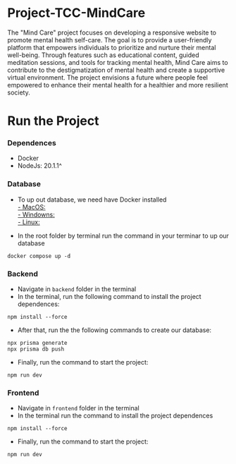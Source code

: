# Project-TCC-MindCare

The "Mind Care" project focuses on developing a responsive website to promote mental health self-care. The goal is to provide a user-friendly platform that empowers individuals to prioritize and nurture their mental well-being. Through features such as educational content, guided meditation sessions, and tools for tracking mental health, Mind Care aims to contribute to the destigmatization of mental health and create a supportive virtual environment. The project envisions a future where people feel empowered to enhance their mental health for a healthier and more resilient society.

# Run the Project

### Dependences
- Docker
- NodeJs: 20.1.1^

### Database
* To up out database, we need have Docker installed <br />
<a href="https://docs.docker.com/desktop/install/mac-install/" target="_blank">- MacOS:</a> <br />
<a href="https://docs.docker.com/desktop/install/windows-install/" target="_blank">- Windowns:</a> <br />
<a href="https://docs.docker.com/desktop/install/linux-install/" target="_blank">- Linux:</a> <br />

* In the root folder by terminal run the command in your terminar to up our database
```
docker compose up -d
```

### Backend
* Navigate in `backend` folder in the terminal
* In the terminal, run the following command to install the project dependences:
```
npm install --force
```
* After that, run the the following commands to create our database:
```
npx prisma generate
npx prisma db push
```
* Finally, run the command to start the project:
```
npm run dev
```

### Frontend
* Navigate in `frontend` folder in the terminal
* In the terminal run the command to install the project dependences 
```
npm install --force
```
* Finally, run the command to start the project:
```
npm run dev
```
